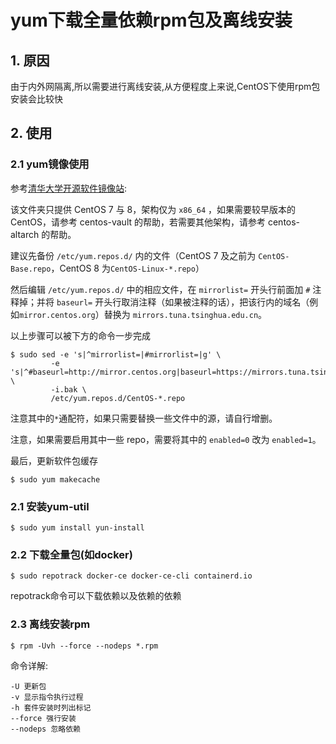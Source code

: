 # yum下载全量依赖rpm包及离线安装

## 1. 原因

由于内外网隔离,所以需要进行离线安装,从方便程度上来说,CentOS下使用rpm包安装会比较快

## 2. 使用

### 2.1 yum镜像使用

参考[清华大学开源软件镜像站](https://mirrors.tuna.tsinghua.edu.cn/help/centos/):

该文件夹只提供 CentOS 7 与 8，架构仅为 `x86_64` ，如果需要较早版本的 CentOS，请参考 centos-vault 的帮助，若需要其他架构，请参考 centos-altarch 的帮助。

建议先备份 `/etc/yum.repos.d/` 内的文件（CentOS 7 及之前为 `CentOS-Base.repo`，CentOS 8 为`CentOS-Linux-*.repo`）

然后编辑 `/etc/yum.repos.d/` 中的相应文件，在 `mirrorlist=` 开头行前面加 `#` 注释掉；并将 `baseurl=` 开头行取消注释（如果被注释的话），把该行内的域名（例如`mirror.centos.org`）替换为 `mirrors.tuna.tsinghua.edu.cn`。

以上步骤可以被下方的命令一步完成

```shell
$ sudo sed -e 's|^mirrorlist=|#mirrorlist=|g' \
         -e 's|^#baseurl=http://mirror.centos.org|baseurl=https://mirrors.tuna.tsinghua.edu.cn|g' \
         -i.bak \
         /etc/yum.repos.d/CentOS-*.repo
```

注意其中的`*`通配符，如果只需要替换一些文件中的源，请自行增删。

注意，如果需要启用其中一些 repo，需要将其中的 `enabled=0` 改为 `enabled=1`。

最后，更新软件包缓存

```shell
$ sudo yum makecache
```

### 2.1 安装yum-util

~~~shell
$ sudo yum install yun-install
~~~

### 2.2 下载全量包(如docker)

~~~shell
$ sudo repotrack docker-ce docker-ce-cli containerd.io
~~~

repotrack命令可以下载依赖以及依赖的依赖

### 2.3 离线安装rpm

~~~shell
$ rpm -Uvh --force --nodeps *.rpm
~~~

命令详解:

~~~
-U 更新包
-v 显示指令执行过程
-h 套件安装时列出标记
--force 强行安装
--nodeps 忽略依赖
~~~

